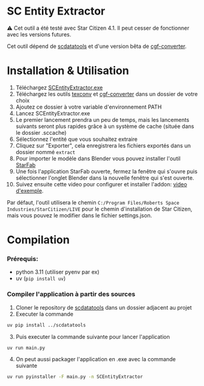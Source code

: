 # SC Entity Extractor

⚠️ Cet outil a été testé avec Star Citizen 4.1. Il peut cesser de fonctionner avec les versions futures.

Cet outil dépend de [scdatatools](https://gitlab.com/scmodding/frameworks/scdatatools) et d'une version bêta de [cgf-converter](https://github.com/Markemp/Cryengine-Converter/tree/192/new-ivo-format).

# Installation & Utilisation

1. Téléchargez [SCEntityExtractor.exe](https://github.com/GuillaumeCa/SCEntityExtractor/releases/download/1.0/SCEntityExtractor_1.0.zip)
2. Téléchargez les outils [texconv](https://github.com/microsoft/DirectXTex/releases) et [cgf-converter](https://github.com/GuillaumeCa/SCEntityExtractor/releases/download/1.0/cgf-converter_beta.zip) dans un dossier de votre choix
3. Ajoutez ce dossier à votre variable d'environnement PATH
4. Lancez SCEntityExtractor.exe
5. Le premier lancement prendra un peu de temps, mais les lancements suivants seront plus rapides grâce à un système de cache (située dans le dossier .sccache)
6. Sélectionnez l'entité que vous souhaitez extraire
7. Cliquez sur "Exporter", cela enregistrera les fichiers exportés dans un dossier nommé `extract`
8. Pour importer le modèle dans Blender vous pouvez installer l'outil [StarFab](https://gitlab.com/scmodding/tools/starfab/-/releases)
9. Une fois l'application StarFab ouverte, fermez la fenêtre qui s'ouvre puis sélectionner l'onglet Blender dans la nouvelle fenêtre qui s'est ouverte.
10. Suivez ensuite cette video pour configurer et installer l'addon: [video d'exemple](https://youtu.be/0YUl951DTQE?t=152). 

Par défaut, l'outil utilisera le chemin `C:/Program Files/Roberts Space Industries/StarCitizen/LIVE` pour le chemin d'installation de Star Citizen, mais vous pouvez le modifier dans le fichier settings.json.

# Compilation

### Prérequis:
- python 3.11 (utiliser pyenv par ex)
- uv (`pip install uv`)

### Compiler l'application à partir des sources
1. Cloner le repository de [scdatatools](https://gitlab.com/scmodding/frameworks/scdatatools) dans un dossier adjacent au projet
2. Executer la commande
```bash
uv pip install ../scdatatools
```
3. Puis executer la commande suivante pour lancer l'application
```bash
uv run main.py
```

4. On peut aussi packager l'application en .exe avec la commande suivante
```bash
uv run pyinstaller -F main.py -n SCEntityExtractor
```
